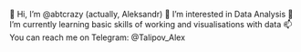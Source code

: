 <!--
**abtcrazy/abtcrazy** is a ✨ _special_ ✨ repository because its `README.md` (this file) appears on your GitHub profile.

Here are some ideas to get you started:

- 🔭 I’m currently working on ...
- 🌱 I’m currently learning ...
- 👯 I’m looking to collaborate on ...
- 🤔 I’m looking for help with ...
- 💬 Ask me about ...
- 📫 How to reach me: ...
- 😄 Pronouns: ...
- ⚡ Fun fact: ...
-->
👋 Hi, I’m @abtcrazy (actually, Aleksandr)
👀 I’m interested in Data Analysis
🌱 I’m currently learning basic skills of working and visualisations with data
📫 You can reach me on Telegram: @Talipov_Alex
